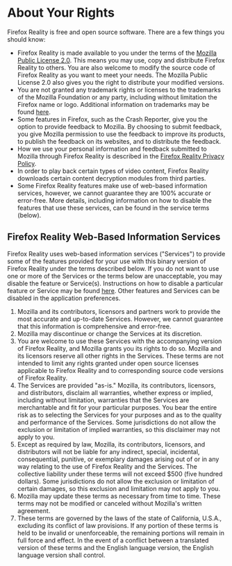 # About Your Rights

Firefox Reality is free and open source software. There are a few things you should know:

* Firefox Reality is made available to you under the terms of the [Mozilla Public License 2.0](https://www.mozilla.org/MPL/). This means you may use, copy and distribute Firefox Reality to others. You are also welcome to modify the source code of Firefox Reality as you want to meet your needs. The Mozilla Public License 2.0 also gives you the right to distribute your modified versions.
* You are not granted any trademark rights or licenses to the trademarks of the Mozilla Foundation or any party, including without limitation the Firefox name or logo. Additional information on trademarks may be found [here](https://www.mozilla.org/foundation/trademarks/policy.html).
* Some features in Firefox, such as the Crash Reporter, give you the option to provide feedback to Mozilla. By choosing to submit feedback, you give Mozilla permission to use the feedback to improve its products, to publish the feedback on its websites, and to distribute the feedback.
* How we use your personal information and feedback submitted to Mozilla through Firefox Reality is described in the [Firefox Reality Privacy Policy](https://www.mozilla.org/privacy/firefox-reality).
* In order to play back certain types of video content, Firefox Reality downloads certain content decryption modules from third parties.
* Some Firefox Reality features make use of web-based information services, however, we cannot guarantee they are 100% accurate or error-free. More details, including information on how to disable the features that use these services, can be found in the service terms (below).

## Firefox Reality Web-Based Information Services

Firefox Reality uses web-based information services ("Services") to provide some of the features provided for your use with this binary version of Firefox Reality under the terms described below. If you do not want to use one or more of the Services or the terms below are unacceptable, you may disable the feature or Service(s). Instructions on how to disable a particular feature or Service may be found [here](https://support.mozilla.org/kb/send-usage-data-firefox-mobile-devices). Other features and Services can be disabled in the application preferences.

1. Mozilla and its contributors, licensors and partners work to provide the most accurate and up-to-date Services. However, we cannot guarantee that this information is comprehensive and error-free. 
1. Mozilla may discontinue or change the Services at its discretion.
1. You are welcome to use these Services with the accompanying version of Firefox Reality, and Mozilla grants you its rights to do so. Mozilla and its licensors reserve all other rights in the Services. These terms are not intended to limit any rights granted under open source licenses applicable to Firefox Reality and to corresponding source code versions of Firefox Reality.
1. The Services are provided "as-is." Mozilla, its contributors, licensors, and distributors, disclaim all warranties, whether express or implied, including without limitation, warranties that the Services are merchantable and fit for your particular purposes. You bear the entire risk as to selecting the Services for your purposes and as to the quality and performance of the Services. Some jurisdictions do not allow the exclusion or limitation of implied warranties, so this disclaimer may not apply to you.
1. Except as required by law, Mozilla, its contributors, licensors, and distributors will not be liable for any indirect, special, incidental, consequential, punitive, or exemplary damages arising out of or in any way relating to the use of Firefox Reality and the Services. The collective liability under these terms will not exceed $500 (five hundred dollars). Some jurisdictions do not allow the exclusion or limitation of certain damages, so this exclusion and limitation may not apply to you.
1. Mozilla may update these terms as necessary from time to time. These terms may not be modified or canceled without Mozilla's written agreement.
1. These terms are governed by the laws of the state of California, U.S.A., excluding its conflict of law provisions. If any portion of these terms is held to be invalid or unenforceable, the remaining portions will remain in full force and effect. In the event of a conflict between a translated version of these terms and the English language version, the English language version shall control.
